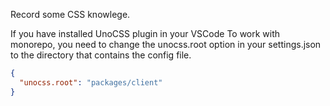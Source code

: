 Record some CSS knowlege.

If you have installed UnoCSS plugin in your VSCode To work with monorepo, you need to change the unocss.root option in your settings.json to the directory that contains the config file.

```json
{
  "unocss.root": "packages/client"
}
```